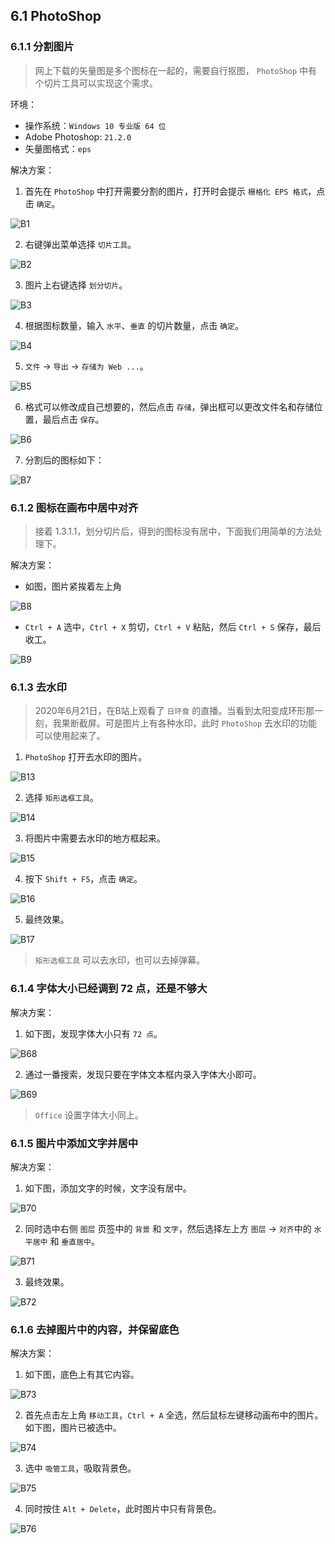 ## 6.1 PhotoShop

### 6.1.1 分割图片

> 网上下载的矢量图是多个图标在一起的，需要自行抠图， `PhotoShop` 中有个切片工具可以实现这个需求。

环境：

* 操作系统：`Windows 10 专业版 64 位`
* Adobe Photoshop: `21.2.0`
* 矢量图格式：`eps`

解决方案：

1. 首先在 `PhotoShop` 中打开需要分割的图片，打开时会提示 `栅格化 EPS 格式`，点击 `确定`。

![B1](../images/B1.png)

2. 右键弹出菜单选择 `切片工具`。

![B2](../images/B2.png)

3. 图片上右键选择 `划分切片`。

![B3](../images/B3.png)

4. 根据图标数量，输入 `水平`、`垂直` 的切片数量，点击 `确定`。

![B4](../images/B4.png ':size=730.5*714.75')

5. `文件` → `导出` → `存储为 Web ...`。

![B5](../images/B5.png ':size=466.5*537')

6. 格式可以修改成自己想要的，然后点击 `存储`，弹出框可以更改文件名和存储位置，最后点击 `保存`。

![B6](../images/B6.png ':size=780.75*579.75')

7. 分割后的图标如下：

![B7](../images/B7.png ':size=403.5*540')

### 6.1.2 图标在画布中居中对齐

> 接着 1.3.1.1，划分切片后，得到的图标没有居中，下面我们用简单的方法处理下。

解决方案：

* 如图，图片紧挨着左上角

![B8](../images/B8.png ':size=729.75*714.75')

* `Ctrl + A` 选中，`Ctrl + X` 剪切，`Ctrl + V` 粘贴，然后 `Ctrl + S` 保存，最后收工。

![B9](../images/B9.png ':size=729.75*714')

### 6.1.3 去水印

> 2020年6月21日，在B站上观看了 `日环食` 的直播。当看到太阳变成环形那一刻，我果断截屏。可是图片上有各种水印，此时 `PhotoShop` 去水印的功能可以使用起来了。

1. `PhotoShop` 打开去水印的图片。

![B13](../images/B13.png ':size=960*540')

2. 选择 `矩形选框工具`。

![B14](../images/B14.png)

3. 将图片中需要去水印的地方框起来。

![B15](../images/B15.png)

4. 按下 `Shift + F5`，点击 `确定`。

![B16](../images/B16.png)

5. 最终效果。

![B17](../images/B17.png ':size=960*540')

> `矩形选框工具` 可以去水印，也可以去掉弹幕。

### 6.1.4 字体大小已经调到 72 点，还是不够大

解决方案：

1. 如下图，发现字体大小只有 `72 点`。

![B68](../images/B68.png ':size=579.75*584.25')

<!-- 使用 img 标签可以实现同样的效果，但是 Docsify 的图片放大插件就失效了 -->
<!-- <img src='../images/B68.png' style='zoom:75%' /> -->

2. 通过一番搜索，发现只要在字体文本框内录入字体大小即可。

![B69](../images/B69.png ':size=709.5*639.75')

> `Office` 设置字体大小同上。

### 6.1.5 图片中添加文字并居中

解决方案：

1. 如下图，添加文字的时候，文字没有居中。

![B70](../images/B70.png ':size=830.25*670.5')

2. 同时选中右侧 `图层` 页签中的 `背景` 和 `文字`，然后选择左上方 `图层` → `对齐`中的 `水平居中` 和 `垂直居中`。

![B71](../images/B71.png ':size=1137.75*710.25')

3. 最终效果。

![B72](../images/B72.png ':size=862.5*706.5')

### 6.1.6 去掉图片中的内容，并保留底色

解决方案：

1. 如下图，底色上有其它内容。

![B73](../images/B73.png ':size=735*720.75')

2. 首先点击左上角 `移动工具`，`Ctrl + A` 全选，然后鼠标左键移动画布中的图片。如下图，图片已被选中。

![B74](../images/B74.png ':size=902.25*750')

3. 选中 `吸管工具`，吸取背景色。

![B75](../images/B75.png ':size=833.25*702')

4. 同时按住 `Alt + Delete`，此时图片中只有背景色。

![B76](../images/B76.png ':size=734.25*718.5')



